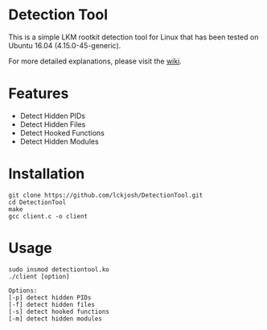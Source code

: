 # Detection Tool
This is a simple LKM rootkit detection tool for Linux that has been tested on Ubuntu 16.04 (4.15.0-45-generic).  

For more detailed explanations, please visit the [wiki](https://github.com/lckjosh/DetectionTool/wiki).

# Features
- Detect Hidden PIDs
- Detect Hidden Files
- Detect Hooked Functions
- Detect Hidden Modules

# Installation
```
git clone https://github.com/lckjosh/DetectionTool.git
cd DetectionTool
make
gcc client.c -o client
```
# Usage
```
sudo insmod detectiontool.ko
./client [option]

Options:
[-p] detect hidden PIDs
[-f] detect hidden files
[-s] detect hooked functions
[-m] detect hidden modules
```
